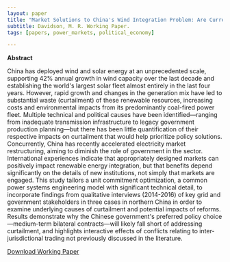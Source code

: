 ```yaml
---
layout: paper
title: "Market Solutions to China's Wind Integration Problem: Are Current Reforms Sufficient?"
subtitle: Davidson, M. R. Working Paper.
tags: [papers, power_markets, political_economy]

---
```


**Abstract**

China has deployed wind and solar energy at an unprecedented scale, supporting 42% annual growth in wind capacity over the last decade and establishing the world's largest solar fleet almost entirely in the last four years. However, rapid growth and changes in the generation mix have led to substantial waste (curtailment) of these renewable resources, increasing costs and environmental impacts from its predominantly coal-fired power fleet. Multiple technical and political causes have been identified—ranging from inadequate transmission infrastructure to legacy government production planning—but there has been little quantification of their respective impacts on curtailment that would help prioritize policy solutions. Concurrently, China has recently accelerated electricity market restructuring, aiming to diminish the role of government in the sector. International experiences indicate that appropriately designed markets can positively impact renewable energy integration, but that benefits depend significantly on the details of new institutions, not simply that markets are engaged. This study tailors a unit commitment optimization, a common power systems engineering model with significant technical detail, to incorporate findings from qualitative interviews (2014-2016) of key grid and government stakeholders in three cases in northern China in order to examine underlying causes of curtailment and potential impacts of reforms. Results demonstrate why the Chinese government's preferred policy choice—medium-term bilateral contracts—will likely fall short of addressing curtailment, and highlights interactive effects of conflicts relating to inter-jurisdictional trading not previously discussed in the literature.

[Download Working Paper](/papers/Davidson_JMP_Aug-2017.pdf)
